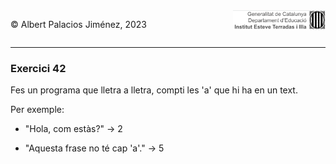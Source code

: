 <div style="display: flex; width: 100%;">
    <div style="flex: 1; padding: 0px;">
        <p>© Albert Palacios Jiménez, 2023</p>
    </div>
    <div style="flex: 1; padding: 0px; text-align: right;">
        <img src="../../assets/ieti.png" height="32" alt="Logo de IETI" style="max-height: 32px;">
    </div>
</div>
<hr/>

### Exercici 42

Fes un programa que lletra a lletra, compti les 'a' que hi ha en un text.

Per exemple:

- "Hola, com estàs?" -> 2

- "Aquesta frase no té cap 'a'." -> 5

